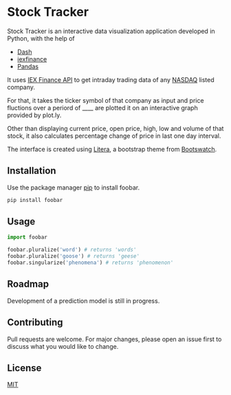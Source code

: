 # Stock Tracker

Stock Tracker is an interactive data visualization application developed in Python, with the help of 

* [Dash](https://github.com/plotly/dash)  
* [iexfinance](https://github.com/addisonlynch/iexfinance)
* [Pandas](https://github.com/pandas-dev/pandas)

It uses [IEX Finance API](https://iextrading.com/developer/) to get intraday trading data of any [NASDAQ](https://www.nasdaq.com/) listed company.  

For that, it takes the ticker symbol of that company as input and price fluctions over a periord of ____ are plotted it on an interactive graph provided by plot.ly. 
 
Other than displaying current price, open price, high, low and volume of that stock, it also calculates percentage change of price in last one day interval. 

The interface is created using [Litera](https://bootswatch.com/litera/), a bootstrap theme from [Bootswatch](https://bootswatch.com/litera/).

## Installation

Use the package manager [pip](https://pip.pypa.io/en/stable/) to install foobar.

```bash
pip install foobar
```

## Usage

```python
import foobar

foobar.pluralize('word') # returns 'words'
foobar.pluralize('goose') # returns 'geese'
foobar.singularize('phenomena') # returns 'phenomenon'
```

## Roadmap

Development of a prediction model is still in progress. 

## Contributing
Pull requests are welcome. For major changes, please open an issue first to discuss what you would like to change.


## License
[MIT](https://choosealicense.com/licenses/mit/)
